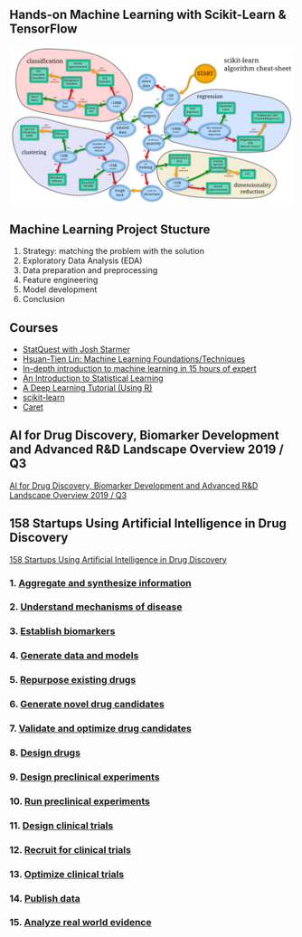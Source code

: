 ## Hands-on Machine Learning with Scikit-Learn & TensorFlow

![cheat sheet](https://github.com/Ruidong-Li/DL/blob/master/cheat-sheet.png)


## Machine Learning Project Stucture
1. Strategy: matching the problem with the solution
2. Exploratory Data Analysis (EDA)
3. Data preparation and preprocessing
4. Feature engineering
5. Model development
6. Conclusion

## Courses
* [StatQuest with Josh Starmer](https://www.youtube.com/user/joshstarmer/featured)  
* [Hsuan-Tien Lin: Machine Learning Foundations/Techniques](https://www.youtube.com/user/hsuantien)  
* [In-depth introduction to machine learning in 15 hours of expert](https://www.r-bloggers.com/in-depth-introduction-to-machine-learning-in-15-hours-of-expert-videos/)  
* [An Introduction to Statistical Learning](http://faculty.marshall.usc.edu/gareth-james/ISL/)  
* [A Deep Learning Tutorial (Using R)](https://srdas.github.io/DLBook/)  
* [scikit-learn](https://scikit-learn.org/stable/index.html)
* [Caret](https://topepo.github.io/caret/index.html)  

## AI for Drug Discovery, Biomarker Development and Advanced R&D Landscape Overview 2019 / Q3
[AI for Drug Discovery, Biomarker Development and Advanced R&D Landscape Overview 2019 / Q3](https://ai-pharma.dka.global/ai-for-dd-2019-q3/)  

## 158 Startups Using Artificial Intelligence in Drug Discovery
[158 Startups Using Artificial Intelligence in Drug Discovery](https://blog.benchsci.com/startups-using-artificial-intelligence-in-drug-discovery)  

### 1. [Aggregate and synthesize information](https://blog.benchsci.com/startups-using-artificial-intelligence-in-drug-discovery#aggregate_and_synthesize_information)
### 2. [Understand mechanisms of disease](https://blog.benchsci.com/startups-using-artificial-intelligence-in-drug-discovery#understand_mechanisms_of_disease)
### 3. [Establish biomarkers](https://blog.benchsci.com/startups-using-artificial-intelligence-in-drug-discovery#establish_biomarkers)
### 4. [Generate data and models](https://blog.benchsci.com/startups-using-artificial-intelligence-in-drug-discovery#generate_data_and_models)
### 5. [Repurpose existing drugs](https://blog.benchsci.com/startups-using-artificial-intelligence-in-drug-discovery#repurpose_existing_drugs)
### 6. [Generate novel drug candidates](https://blog.benchsci.com/startups-using-artificial-intelligence-in-drug-discovery#generate_novel_drug_candidates)
### 7. [Validate and optimize drug candidates](https://blog.benchsci.com/startups-using-artificial-intelligence-in-drug-discovery#validate_and_optimize_drug_candidates)
### 8. [Design drugs](https://blog.benchsci.com/startups-using-artificial-intelligence-in-drug-discovery#design_drugs)
### 9. [Design preclinical experiments](https://blog.benchsci.com/startups-using-artificial-intelligence-in-drug-discovery#design_preclinical_experiments)
### 10. [Run preclinical experiments](https://blog.benchsci.com/startups-using-artificial-intelligence-in-drug-discovery#run_preclinical_experiments)
### 11. [Design clinical trials](https://blog.benchsci.com/startups-using-artificial-intelligence-in-drug-discovery#design_clinical_trials)
### 12. [Recruit for clinical trials](https://blog.benchsci.com/startups-using-artificial-intelligence-in-drug-discovery#recruit_for_clinical_trials)
### 13. [Optimize clinical trials](https://blog.benchsci.com/startups-using-artificial-intelligence-in-drug-discovery#optimize_clinical_trials)
### 14. [Publish data](https://blog.benchsci.com/startups-using-artificial-intelligence-in-drug-discovery#publish_data)
### 15. [Analyze real world evidence](https://blog.benchsci.com/startups-using-artificial-intelligence-in-drug-discovery#analyze_real_world_evidence)

